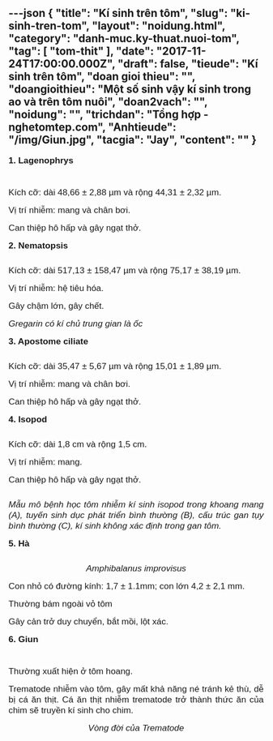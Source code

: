 ---json
{
    "title": "Kí sinh trên tôm",
    "slug": "ki-sinh-tren-tom",
    "layout": "noidung.html",
    "category": "danh-muc.ky-thuat.nuoi-tom",
    "tag": [
        "tom-thit"
    ],
    "date": "2017-11-24T17:00:00.000Z",
    "draft": false,
    "tieude": "Kí sinh trên tôm",
    "doan gioi thieu": "",
    "doangioithieu": "Một số sinh vậy kí sinh trong ao và trên tôm nuôi",
    "doan2vach": "",
    "noidung": "",
    "trichdan": "Tổng hợp - nghetomtep.com",
    "Anhtieude": "/img/Giun.jpg",
    "tacgia": "Jay",
    "__content__": ""
}
---
<p style="text-align:justify"><span style="background-color:white"><strong><span style="font-size:13.0pt"><span style="font-family:&quot;Arial&quot;,&quot;sans-serif&quot;">1. Lagenophrys</span></span></strong></span></p>

<p style="text-align:justify"><img alt="" src="/img/Lagenophrys-sp..jpg" /></p>

<p style="text-align:justify"><img alt="" src="/img/Lagenophrys-2.jpg" /></p>

<p style="text-align:justify"><span style="background-color:white"><span style="font-size:13.0pt"><span style="font-family:&quot;Arial&quot;,&quot;sans-serif&quot;">K&iacute;ch cỡ: d&agrave;i 48,66 &plusmn; 2,88 &micro;m v&agrave; rộng 44,31 &plusmn; 2,32 &micro;m.</span></span></span></p>

<p style="text-align:justify"><span style="background-color:white"><span style="font-size:13.0pt"><span style="font-family:&quot;Arial&quot;,&quot;sans-serif&quot;">Vị tr&iacute; nhiễm: mang v&agrave; ch&acirc;n bơi.</span></span></span></p>

<p style="text-align:justify"><span style="background-color:white"><span style="font-size:13.0pt"><span style="font-family:&quot;Arial&quot;,&quot;sans-serif&quot;">Can thiệp h&ocirc; hấp v&agrave; g&acirc;y ngạt thở.</span></span></span></p>

<p style="text-align:justify"><span style="background-color:white"><strong><span style="font-size:13.0pt"><span style="font-family:&quot;Arial&quot;,&quot;sans-serif&quot;">2. Nematopsis </span></span></strong></span></p>

<p style="text-align:justify"><img alt="" src="/img/Gregarin.jpg" /></p>

<p style="text-align:justify"><span style="background-color:white"><span style="font-size:13.0pt"><span style="font-family:&quot;Arial&quot;,&quot;sans-serif&quot;">K&iacute;ch cỡ: d&agrave;i 517,13 &plusmn; 158,47 &micro;m v&agrave; rộng 75,17 &plusmn; 38,19 &micro;m.</span></span></span></p>

<p style="text-align:justify"><span style="background-color:white"><span style="font-size:13.0pt"><span style="font-family:&quot;Arial&quot;,&quot;sans-serif&quot;">Vị tr&iacute; nhiễm: hệ ti&ecirc;u h&oacute;a.</span></span></span></p>

<p style="text-align:justify"><span style="background-color:white"><span style="font-size:13.0pt"><span style="font-family:&quot;Arial&quot;,&quot;sans-serif&quot;">G&acirc;y chậm lớn, g&acirc;y chết.</span></span></span></p>

<p><span style="background-color:white"><img alt="" src="/img/Gregarin-life.jpg" /><br />
<span style="font-size:13.0pt"><span style="font-family:&quot;Arial&quot;,&quot;sans-serif&quot;"><em><span style="font-family:&quot;Arial&quot;,&quot;sans-serif&quot;">Gregarin c&oacute; k&iacute; chủ trung gian l&agrave; ốc</span></em></span></span></span></p>

<p style="text-align:justify"><span style="background-color:white"><strong><span style="font-size:13.0pt"><span style="font-family:&quot;Arial&quot;,&quot;sans-serif&quot;">3. Apostome ciliate</span></span></strong></span></p>

<p style="text-align:justify"><img alt="" src="/img/Apostome-ciliate-cyst.jpg" /></p>

<p style="text-align:justify"><span style="background-color:white"><span style="font-size:13.0pt"><span style="font-family:&quot;Arial&quot;,&quot;sans-serif&quot;">K&iacute;ch cỡ: d&agrave;i 35,47 &plusmn; 5,67 &micro;m v&agrave; rộng 15,01 &plusmn; 1,89 &micro;m.</span></span></span></p>

<p style="text-align:justify"><span style="background-color:white"><span style="font-size:13.0pt"><span style="font-family:&quot;Arial&quot;,&quot;sans-serif&quot;">Vị tr&iacute; nhiễm: mang v&agrave; ch&acirc;n bơi.</span></span></span></p>

<p style="text-align:justify"><span style="background-color:white"><span style="font-size:13.0pt"><span style="font-family:&quot;Arial&quot;,&quot;sans-serif&quot;">Can thiệp h&ocirc; hấp v&agrave; g&acirc;y ngạt thở.</span></span></span></p>

<p style="text-align:justify"><span style="background-color:white"><strong><span style="font-size:13.0pt"><span style="font-family:&quot;Arial&quot;,&quot;sans-serif&quot;">4. Isopod</span></span></strong></span></p>

<p style="text-align:justify"><img alt="" src="/img/Bopyrid-isopod-va-life.jpg" /></p>

<p style="text-align:justify"><span style="background-color:white"><span style="font-size:13.0pt"><span style="font-family:&quot;Arial&quot;,&quot;sans-serif&quot;">K&iacute;ch cỡ: d&agrave;i 1,8 cm v&agrave; rộng 1,5 cm.</span></span></span></p>

<p style="text-align:justify"><span style="background-color:white"><span style="font-size:13.0pt"><span style="font-family:&quot;Arial&quot;,&quot;sans-serif&quot;">Vị tr&iacute; nhiễm: mang.</span></span></span></p>

<p style="text-align:justify"><span style="background-color:white"><span style="font-size:13.0pt"><span style="font-family:&quot;Arial&quot;,&quot;sans-serif&quot;">Can thiệp h&ocirc; hấp v&agrave; g&acirc;y ngạt thở.</span></span></span></p>

<p style="text-align:justify"><img alt="" src="/img/Bopyrid-isopod-on-shrimp.jpg" /></p>

<p style="text-align:justify"><span style="background-color:white"><em><span style="font-size:13.0pt"><span style="font-family:&quot;Arial&quot;,&quot;sans-serif&quot;">Mẫu m&ocirc; bệnh học t&ocirc;m nhiễm k&iacute; sinh isopod trong khoang mang (A), tuyến sinh dục ph&aacute;t triển b&igrave;nh thường (B), cấu tr&uacute;c gan tụy b&igrave;nh thường (C), k&iacute; sinh kh&ocirc;ng x&aacute;c định trong gan t&ocirc;m.</span></span></em></span></p>

<p style="text-align:justify"><span style="background-color:white"><strong><span style="font-size:13.0pt"><span style="font-family:&quot;Arial&quot;,&quot;sans-serif&quot;">5. H&agrave;</span></span></strong></span></p>

<p style="text-align:justify"><img alt="" src="/img/Ha.jpg" /></p>

<p style="text-align:center"><span style="background-color:white"><em><span style="font-size:13.0pt"><span style="font-family:&quot;Arial&quot;,&quot;sans-serif&quot;">Amphibalanus improvisus</span></span></em></span></p>

<p style="text-align:justify"><span style="background-color:white"><span style="font-size:13.0pt"><span style="font-family:&quot;Arial&quot;,&quot;sans-serif&quot;">Con nhỏ c&oacute; đường k&iacute;nh: 1,7 &plusmn; 1.1mm; con lớn 4,2 &plusmn; 2,1 mm. </span></span></span></p>

<p style="text-align:justify"><span style="background-color:white"><span style="font-size:13.0pt"><span style="font-family:&quot;Arial&quot;,&quot;sans-serif&quot;">Thường b&aacute;m ngo&agrave;i vỏ t&ocirc;m</span></span></span></p>

<p style="text-align:justify"><span style="background-color:white"><span style="font-size:13.0pt"><span style="font-family:&quot;Arial&quot;,&quot;sans-serif&quot;">G&acirc;y cản trở duy chuyển, bắt mồi, lột x&aacute;c.</span></span></span></p>

<p style="text-align:justify"><span style="background-color:white"><strong><span style="font-size:13.0pt"><span style="font-family:&quot;Arial&quot;,&quot;sans-serif&quot;">6. Giun</span></span></strong></span></p>

<p><img alt="" src="/img/tREMATODES.jpg" /></p>

<p><img alt="" src="/img/Giun.jpg" /></p>

<p style="text-align:justify"><span style="background-color:white"><span style="font-size:13.0pt"><span style="font-family:&quot;Arial&quot;,&quot;sans-serif&quot;">Thường xuất hiện ở t&ocirc;m hoang. </span></span></span></p>

<p style="text-align:justify"><span style="background-color:white"><span style="font-size:13.0pt"><span style="font-family:&quot;Arial&quot;,&quot;sans-serif&quot;">Trematode nhiễm v&agrave;o t&ocirc;m, g&acirc;y mất khả năng n&eacute; tr&aacute;nh kẻ th&ugrave;, dễ bị c&aacute; ăn thịt. C&aacute; ăn thịt nhiễm trematode trở th&agrave;nh thức ăn của chim sẽ truyền k&iacute; sinh cho chim.</span></span></span></p>

<p style="text-align:center"><span style="background-color:white"><img alt="" src="/img/Giun-life.jpg" /><br />
<span style="font-size:13.0pt"><span style="font-family:&quot;Arial&quot;,&quot;sans-serif&quot;"><em><span style="font-family:&quot;Arial&quot;,&quot;sans-serif&quot;">V&ograve;ng đời của Trematode</span></em></span></span></span></p>
